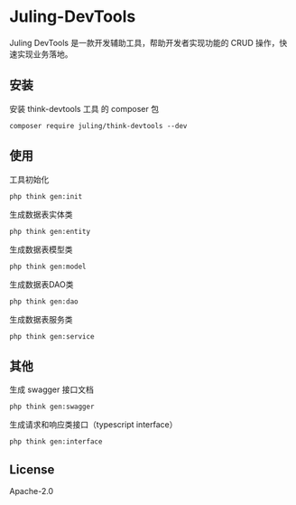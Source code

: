 # Juling-DevTools

Juling DevTools 是一款开发辅助工具，帮助开发者实现功能的 CRUD 操作，快速实现业务落地。

## 安装

安装 think-devtools 工具 的 composer 包

```
composer require juling/think-devtools --dev
```

## 使用

工具初始化

```
php think gen:init
```

生成数据表实体类

```
php think gen:entity
```

生成数据表模型类

```
php think gen:model
```

生成数据表DAO类

```
php think gen:dao
```

生成数据表服务类

```
php think gen:service
```

## 其他

生成 swagger 接口文档

```
php think gen:swagger
```

生成请求和响应类接口（typescript interface）

```
php think gen:interface
```

## License

Apache-2.0